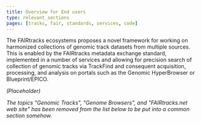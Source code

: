 ```yaml
---
title: Overview for End users
type: relevant_sections
pages: [tracks, fair, standards, services, code]
---
```


The FAIRtracks ecosystems proposes a novel framework for working on harmonized collections of
genomic track datasets from multiple sources. This is enabled by the FAIRtracks metadata exchange
standard, implemented in a number of services and allowing for precision search of collection of
genomic tracks via TrackFind and consequent acquisition, processing, and analysis on portals such as
the Genomic HyperBrowser or Blueprint/EPICO.

_(Placeholder)_

_The topics "Genomic Tracks", "Genome Browsers", and "FAIRtracks.net web site" has been removed from
the list below to be put into a common section somehow._
